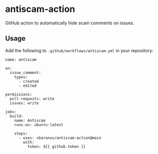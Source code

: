 # antiscam-action

GitHub action to automatically hide scam comments on issues.

## Usage

Add the following to `.github/workflows/antiscam.yml` in your repository:

```
name: antiscam

on:
  issue_comment:
    types:
      - created
      - edited

permissions:
  pull-requests: write
  issues: write

jobs:
  build:
    name: Antiscam
    runs-on: ubuntu-latest

    steps:
      - uses: vbaranov/antiscam-action@main
        with:
          token: ${{ github.token }}
```

